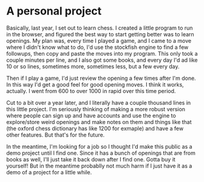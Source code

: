 # A personal project

Basically, last year, I set out to learn chess. I created a little program to run in the browser, and figured the best way to start getting better was to learn openings. My plan was, every time I played a game, and I came to a move where I didn't know what to do, I'd use the stockfish engine to find a few followups, then copy and paste the moves into my program. This only took a couple minutes per line, and I also got some books, and every day I'd ad like 10 or so lines, sometimes more, sometimes less, but a few every day.

Then if I play a game, I'd just review the opening a few times after I'm done. In this way I'd get a good feel for good opening moves. I think it works, actually. I went from 600 to over 1000 in rapid over this time period.

Cut to a bit over a year later, and I literally have a couple thousand lines in this little project. I'm seriously thinking of making a more robust version where people can sign up and have accounts and use the engine to explore/store weird openings and make notes on them and things like that (the oxford chess dictionary has like 1200 for exmaple) and have a few other features. But that's for the future.

In the meantime, I'm looking for a job so I thought I'd make this public as a demo project until I find one. Since it has a bunch of openings that are from books as well, I'll just take it back down after I find one. Gotta buy it yourself! But in the meantime probablly not much harm if I just have it as a demo of a project for a little while.

